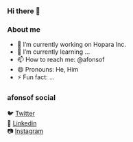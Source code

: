 ### Hi there 👋

### About me
- 🔭 I’m currently working on Hopara Inc.
- 🌱 I’m currently learning ...
- 📫 How to reach me: @afonsof
- 😄 Pronouns: He, Him
- ⚡ Fun fact: ...

### afonsof social
🐦 [Twitter](https://twitter.com/afonsof)<br>
💼 [Linkedin](https://www.linkedin.com/in/afonsof)<br>
📷 [Instagram](http://instagram.com/afonsof)<br>

<!-- BLOG-POST-LIST:START -->
<!-- BLOG-POST-LIST:END -->
